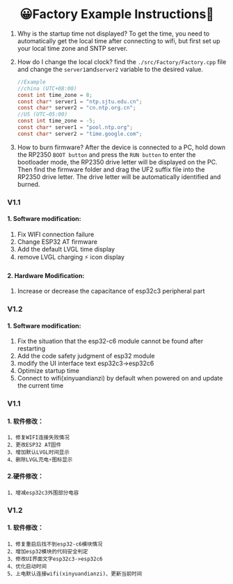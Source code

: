 <h1 align = center >😀Factory Example Instructions🎁</h1>

1. Why is the startup time not displayed?
    To get the time, you need to automatically get the local time after connecting to wifi, but first set up your local time zone and SNTP server.

2. How do I change the local clock?
    find the `./src/Factory/Factory.cpp` file and change the `server1`and`server2` variable to the desired value.
    ```c
    //Example
    //china (UTC+08:00)
    const int time_zone = 8;
    const char* server1 = "ntp.sjtu.edu.cn";
    const char* server2 = "cn.ntp.org.cn";
    //US (UTC−05:00)
    const int time_zone = -5;
    const char* server1 = "pool.ntp.org";
    const char* server2 = "time.google.com";  
    ```
3. How to burn firmware?
    After the device is connected to a PC, hold down the RP2350 `BOOT button` and press the `RUN button` to enter the bootloader mode, the RP2350 drive letter will be displayed on the PC. Then find the firmware folder and drag the UF2 suffix file into the RP2350 drive letter. The drive letter will be automatically identified and burned.


### V1.1
#### 1. Software modification:
1. Fix WIFI connection failure
2. Change ESP32 AT firmware
3. Add the default LVGL time display
4. remove LVGL charging ⚡ icon display

#### 2. Hardware Modification:
1. Increase or decrease the capacitance of esp32c3 peripheral part

### V1.2
#### 1. Software modification:
1. Fix the situation that the esp32-c6 module cannot be found after restarting
2. Add the code safety judgment of esp32 module
3. modify the UI interface text esp32c3->esp32c6
4. Optimize startup time
5. Connect to wifi(xinyuandianzi) by default when powered on and update the current time


### V1.1
#### 1. 软件修改：
    1、修复WIFI连接失败情况
    2、更改ESP32 AT固件
    3、增加默认LVGL时间显示 
    4、删除LVGL充电⚡图标显示

#### 2.硬件修改：
    1、增减esp32c3外围部分电容

### V1.2
#### 1. 软件修改：
    1、修复重启后找不到esp32-c6模块情况
    2、增加esp32模块的代码安全判定
    3、修改UI界面文字esp32c3->esp32c6
    4、优化启动时间
    5、上电默认连接wifi(xinyuandianzi)、更新当前时间